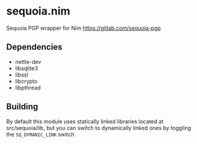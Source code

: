 # sequoia.nim
Sequoia PGP wrapper for Nim https://gitlab.com/sequoia-pgp

## Dependencies
- nettle-dev
- libsqlite3
- libssl
- libcrypto
- libpthread

## Building

By default this module uses statically linked libraries located at src/sequoia/lib, but you can switch to dynamically linked ones by toggling the  `SQ_DYMANIC_LINK` switch

